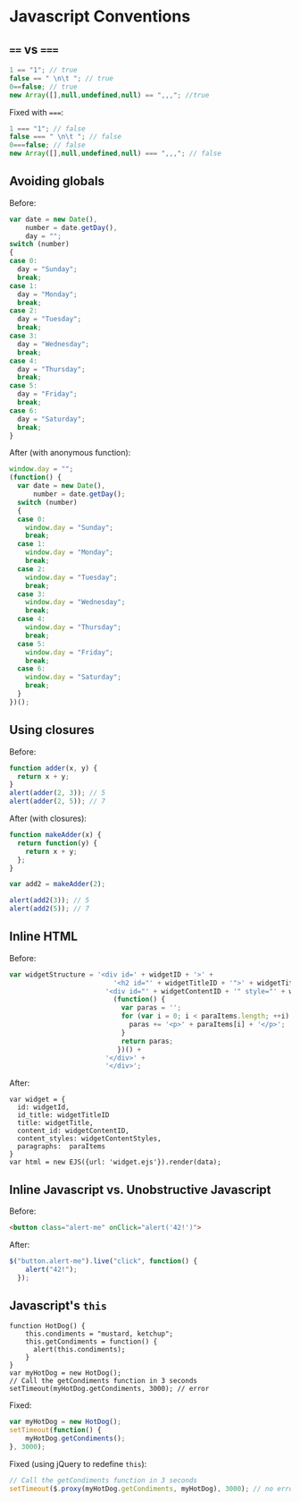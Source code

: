 Javascript Conventions
======================

`==` vs `===`
---

```javascript
1 == "1"; // true
false == " \n\t "; // true
0==false; // true
new Array([],null,undefined,null) == ",,,"; //true
```

Fixed with `===`:

```javascript
1 === "1"; // false
false === " \n\t "; // false
0===false; // false
new Array([],null,undefined,null) === ",,,"; // false
```

Avoiding globals
---

Before:

```javascript
var date = new Date(),
    number = date.getDay(),
    day = "";
switch (number)
{
case 0:
  day = "Sunday";
  break;
case 1:
  day = "Monday";
  break;
case 2:
  day = "Tuesday";
  break;
case 3:
  day = "Wednesday";
  break;
case 4:
  day = "Thursday";
  break;
case 5:
  day = "Friday";
  break;
case 6:
  day = "Saturday";
  break;
}
```

After (with anonymous function):

```javascript
window.day = "";
(function() {
  var date = new Date(),
      number = date.getDay();
  switch (number)
  {
  case 0:
    window.day = "Sunday";
    break;
  case 1:
    window.day = "Monday";
    break;
  case 2:
    window.day = "Tuesday";
    break;
  case 3:
    window.day = "Wednesday";
    break;
  case 4:
    window.day = "Thursday";
    break;
  case 5:
    window.day = "Friday";
    break;
  case 6:
    window.day = "Saturday";
    break;
  }
})();
```

Using closures
---

Before:

```javascript
function adder(x, y) {
  return x + y;
}
alert(adder(2, 3)); // 5
alert(adder(2, 5)); // 7
```

After (with closures):

```javascript
function makeAdder(x) {
  return function(y) {
    return x + y;
  };
}

var add2 = makeAdder(2);

alert(add2(3)); // 5
alert(add2(5)); // 7
```

Inline HTML
---

Before:

```javascript
var widgetStructure = '<div id=' + widgetID + '>' +
	                      '<h2 id="' + widgetTitleID + '">' + widgetTitle + '</h2>' +
                        '<div id="' + widgetContentID + '" style="' + widgetContentStyles + '">' +
                          (function() {
                            var paras = '';
                            for (var i = 0; i < paraItems.length; ++i) {
                              paras += '<p>' + paraItems[i] + '</p>';
                            }
                            return paras;
                           })() +
                        '</div>' +
	                    '</div>';
```

After:

```
var widget = {
  id: widgetId,
  id_title: widgetTitleID
  title: widgetTitle,
  content_id: widgetContentID, 
  content_styles: widgetContentStyles,
  paragraphs:  paraItems
}
var html = new EJS({url: 'widget.ejs'}).render(data);
```

Inline Javascript vs. Unobstructive Javascript
---

Before:

```html
<button class="alert-me" onClick="alert('42!')">
```

After:

```javascript
$("button.alert-me").live("click", function() {
    alert("42!");
  });
```

Javascript's `this`
---

```
function HotDog() {
    this.condiments = "mustard, ketchup";
    this.getCondiments = function() {
      alert(this.condiments);
    }
}
var myHotDog = new HotDog();
// Call the getCondiments function in 3 seconds
setTimeout(myHotDog.getCondiments, 3000); // error
```

Fixed:

```javascript
var myHotDog = new HotDog();
setTimeout(function() {
    myHotDog.getCondiments();
}, 3000);
```

Fixed (using jQuery to redefine `this`):

```javascript
// Call the getCondiments function in 3 seconds
setTimeout($.proxy(myHotDog.getCondiments, myHotDog), 3000); // no error
```